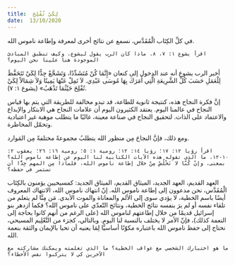```yaml
---
title:  لِكَيْ تُفْلِحَ
date:  13/10/2020
---
```


في كلِّ الكِتَاب الْمُقَدَّس، نسمع عن نتائج أخرى لمعرفة وإطاعة ناموس الله.

`اقرأ يشوع ١: ٧، ٨. ماذا كان الرب يقول ليشوع، وكيف تنطبق المبادئ الموجودة هنا علينا نحن اليوم؟`

أخبر الرب يشوع أنه عند الدخول إلى كنعان «إِنَّمَا كُنْ مُتَشَدِّدًا، وَتَشَجَّعْ جِدًّا لِكَيْ تَتَحَفَّظَ لِلْعَمَلِ حَسَبَ كُلِّ الشَّرِيعَةِ الَّتِي أَمَرَكَ بِهَا مُوسَى عَبْدِي. لاَ تَمِلْ عَنْهَا يَمِينًا وَلاَ شِمَالاً لِكَيْ تُفْلِحَ حَيْثُمَا تَذْهَبُ» (يشوع ١: ٧).

إنَّ فكرة النجاح هذه، كنتيجة ثانوية للطاعة، قد تبدو مخالفة للطريقة التي يتم بها قياس النجاح في عالمنا اليوم. يعتقد الكثيرون اليوم أن علامات النجاح هي الابتكار والإبداع والاعتماد على الذات. لتحقيق النجاح في صناعة معينة، غالبًا ما يتطلب موهبة غير اعتيادية وتحمّل المخاطرة.

ومع ذلك، فإنَّ النجاحَ مِن منظور الله يتطلبُ مجموعةً مختلفةً مِن المَوارد.

`اقرأ رؤيا ١٢: ١٧؛ رؤيا ١٤: ١٢؛ رومية ١: ٥؛ رومية ١٦: ٢٦؛ يعقوب ٢: ١٠-١٢. ما الذي تقوله هذه الآيات الكتابية لنا اليوم عن إطاعة ناموس الله؟ بمعنى، وإنْ كُنّا لا نَخْلُصْ مِنْ خلال إطاعة ناموس الله، فلماذا مِن المهم جِدًّا أن نستمر في حفظه؟`

العهد القديم، العهد الجديد، الميثاق القديم، الميثاق الجديد: كمسيحيين يؤمنون بالكِتَاب الْمُقَدَّس، نحن مدعوون إلى إطاعة ناموس الله. إنّ انتهاك ناموس الله، الانتهاك المعروف أيضًا باسم الخطية، لا يؤدي سوى إلى الألم والمعاناة والموت الأبدي. مَن مِنَّا لم يتعلم من تلقاء نفسه أو لم يرَ بنفسه نتائج الخطية، ونتائج التّعدّي على ناموس الله؟ فكما ازدهر بنو إسرائيل قديمًا من خلال إطاعتهم لناموس الله (على الرغم من أنهم كانوا بحاجة إلى النعمة كذلك)، فإنّ الأمر لا يختلف بالنسبة لنا اليوم. وبالتالي، كجزء من التَّعْلِيم المسيحي، نحتاج إلى حفظ ناموس الله باعتباره مكوّنًا أساسيًّا لِمَا يعنيه أن تحيا بالإيمان والثقة بنعمة الله.

`ما هو اختبارك الشخصي مع عواقب الخطية؟ ما الذي تعلمته ويمكنك مشاركته مع الآخرين كي لا يتركبوا نفس الأخطاء؟`